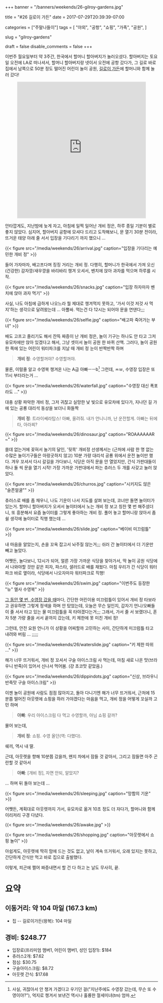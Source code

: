 +++
banner = "/banners/weekends/26-gilroy-gardens.jpg"

title = "#26 길로이 가든"
date = 2017-07-29T20:39:39-07:00

categories = ["주말나들이"]
tags = [
    "야외",
    "공항",
    "쇼핑",
    "가족",
    "공원",
]

slug = "gilroy-gardens"

draft = false
disable_comments = false
+++

이번주 월요일부터 약 3주간, 한국에서 할머니 할아버지가 놀러오셨다. 할아버지는
토요일 오전에 LA로 떠나셔서, 할머니 할아버지랑 넷이서 오전에 공항 갔다가,
그 길로 바로 집에서 남쪽으로 50분 정도 떨어진 어린이 놀이 공원,
[길로이 가든](https://www.gilroygardens.org/)에 할머니와 함께 놀러 갔다!

<!--more-->

<figure>
<iframe src="https://www.google.com/maps/embed?pb=!1m18!1m12!1m3!1d3186.201019341095!2d-121.63124928433105!3d37.00500046384339!2m3!1f0!2f0!3f0!3m2!1i1024!2i768!4f13.1!3m3!1m2!1s0x808e1df89d8c43e1%3A0x3667230a2c7a94ff!2sGilroy+Gardens+Family+Theme+Park!5e0!3m2!1sen!2sus!4v1501385938839"
width="100%" height="450" frameborder="0" style="border:0" allowfullscreen></iframe>
</figure>

안타깝게도, 지난밤에 늦게 자고, 아침에 일찍 일어난 개비 정은, 하루 종일
기분이 별로 좋지 않았다. 심지어, 할아버지 공항에 모셔다 드리고 도착해보니,
문 열기 30분 전이라, 뜨거운 태양 아래 줄 서서 입장을 기다리기 까지 했으니 …

{{< figure
  src="/media/weekends/26/arrival.jpg"
  caption="입장을 기다리는 예민한 개비 정" >}}

들어 가자마자, 배고프다며 징징 거리는 개비 정. 다행히, 할머니가 한국에서
가져 오신 (건강한) 감자깡/새우깡을 바리바리 챙겨 오셔서, 벤치에 앉아 과자를
먹으며 하루를 시작.

{{< figure
  src="/media/weekends/26/snacks.jpg"
  caption="입장 하자마자 벤치에 앉아 과자 먹기" >}}

사실, 나도 아침에 급하게 나오느라 뭘 제대로 챙겨먹지 못하고, '가서 이것 저것
사 먹지'하는 생각으로 달려왔는데 … 아뿔싸. 먹는건 다 12시는 되어야 문을
연댄다;;;

{{< figure
  src="/media/weekends/26/selfie.jpg"
  caption="배고파 죽어가는 부녀" >}}

배도 고프고 졸리기도 해서 잔뜩 짜증이 난 개비 정은, 놀이 기구는 하나도
안 타고 그저 유모차에만 앉아 있겠다고 해서, 그냥 셋이서 놀이 공원 한 바퀴 산책.
그러다, 놀이 공원 한 쪽에 있는 어린이 워터파크를 지날 때 개비 정 눈이
반짝반짝 하며

> **개비 정**: 수영할꺼야? 수영할꺼야.

물론, 이럴줄 알고 수영복 챙겨온 나는 A급 아빠ㅡㅡb[^1] 그런데, ㅆㅂ, 수영장
입장은 또 11시 부터라는거 …

[^1]: 사실, 귀찮아서 안 챙겨 가겠다고 우기던 걸("지난주에도 수영장 갔는데, 무슨 또 수영이야?"), 억지로 챙겨서 보낸건 역시나 훌륭한 절세미녀(tm) 엄마.

{{< figure
  src="/media/weekends/26/waterfall.jpg"
  caption="수영장 대신 폭포라도 …" >}}

대충 상황 파악한 개비 정, 그저 귀찮고 실망한 낯 빛으로 유모차에 있다가,
지나던 길 가에 있는 공룡 대리석 동상을 보더니 화들짝

> **개비 정**: 트라이쎄라탑스! 아빠, 올려줘. 내가 언니니까, 난 운전할게.
아빠는 뒤에 타, 아라찌?

{{< figure
  src="/media/weekends/26/dinosaur.jpg"
  caption="ROAAAAAAR ~" >}}

쓸데 없는거에 꽂혀서 놀기의 달인, '뒷목' 개비정 선생께서는 (근처에 사람
한 명 없는 수많은 놀이기구들은 아랑곳하지 않고) 10분 가량 대리석 공룡 위에서
운전 놀이만 했다.
겨우 꼬셔서 다시 갈길을 가다보니, 식당은 아직 문을 안 열었지만, 간식 가판대들이
하나 둘 씩 문을 열기 시작! 가장 가까운 가판대에서 파는 츄러스 두 개를 사갖고
눌러 앉았다.

{{< figure
  src="/media/weekends/26/churros.jpg"
  caption="시키지도 않은 \"슬픈얼굴\"" >}}

츄러스로 배를 좀 채우니, 나도 기운이 나서 지도를 살펴 보는데, 코너만 돌면
놀이터가 있는거. 할머니 할아버지가 오셔서 놀이터에서 노는 개비 정 보고 칭찬
몇 번 해주셨더니, 또 흥분해서 요즘 놀이터를 그렇게 좋아하는 개비 정.
풀어 놓고 할머니랑 앉아서 좀 쉴 생각에 놀이터로 직행 했는데 …

{{< figure
  src="/media/weekends/26/slide.jpg"
  caption="베이비 미끄럼틀" >}}

내 마음을 알았는지, 손을 꼬옥 잡고서 놔주질 않는거;;; 쉬러 간 놀이터에서
더 기운만 빼고 놀았다.

어쨋든, 놀다보니, 12시가 되어, 얼른 가장 가까운 식당을 찾아가서, 딱 놀이 공원
식당에서 나와야할 것만 같은 피자, 파스타, 샐러드로 배를 채웠다. 마침 우리가
간 식당이 워터파크 바로 옆이라, 식당에서 나오자마자 워터파크로 직행!

{{< figure
  src="/media/weekends/26/swim.jpg"
  caption="이번주도 등장한 \"뉴\" 엘사 수영복" >}}

[그 동안 몇 번, 수영장 갔을 때](/tags/수영)마다, 간단한 어린이용 미끄럼틀이
있어서 개비 정 타보라고 권유하면 그렇게 정색을 하며 안 탔었는데,
오늘은 무슨 일인지, 갑자기 언니/오빠들이 줄 서서 타고 있는 물 미끄럼틀을
꼭 타야겠다는거;;; 그래서, 가서 줄 서 보랬더니, 혼자 5분 가량 줄을 서서
끝까지 갔는데, 키 제한에 못 미친 개비 정!

그런데, 안전 요원 언니가 이 상황을 어찌할까 고민하는 사이, 간단하게 미끄럼틀
타고 내려와 버림 … ;;;;;

{{< figure
  src="/media/weekends/26/waterslide.jpg"
  caption="키 제한 따위 …" >}}

해가 너무 뜨거워서, 개비 정 꼬셔서 구슬 아이스크림 사 먹는데, 마침 새로 나온
맛(브라우니 반죽)이 있어서 신나서 먹어봄. (걍 초코맛 같았음.)

{{< figure
  src="/media/weekends/26/dippindots.jpg"
  caption="신상, 브라우니 반죽맛 구슬 아이스크림" >}}

이젠 놀이 공원에 사람도 점점 많아지고, 돌아 다니기엔 해가 너무 뜨거워서, 근처에
15분쯤 떨어진 아웃렛에 쇼핑을 하러 가야겠다는 마음을 먹고, 개비 정을 어떻게
꼬실까 고민 하며

> **아빠**: 우리 아이스크림 다 먹고 수영할까, 아님 쇼핑 갈까?

물어 보는데,

> **개비 정**: 쇼핑. 수영 올던(역: 다했다).

쉐끼, 역시 내 딸.

근데, 아웃렛을 향해 10분쯤 갔을까, 왠지 차에서 잠들 것 같아서, 그리고 잠들면
아주 곤란할 것 같아서

> **아빠**: [개비 정], 자면 안되, 알았지?

… 하며 뒤 돌아 보는데 …

{{< figure
  src="/media/weekends/26/sleeping.jpg"
  caption="망함의 기운" >}}

어쨋든, 계획대로 아웃렛까지 가서, 유모차로 옮겨 10초 정도 더 자다가, 할머니와
함께 이리저리 구경 다녔다.

{{< figure
  src="/media/weekends/26/awake.jpg" >}}

{{< figure
  src="/media/weekends/26/shopping.jpg"
  caption="아웃렛에서 쇼핑 놀이" >}}

아쉽게도, 아웃렛에 딱히 맘에 드는 것도 없고, 날이 계속 뜨거워서, 오래 있지는
못하고, 간단하게 간식만 먹고 바로 집으로 출발했다.

이렇게, 피곤에 쩔어 짜증내면서 할 건 다 하고 논 날도 무사히, 끝.

# 요약

## 이동거리: 약 104 마일 (167.3 km)

- 집 -- 길로이가든(왕복): 104 마일

## 경비: $248.77

- 입장료(프리미엄 맴버1, 어린이 맴버1, 성인 입장1): $184
- 츄러스2개: $7.62
- 점심: $30.75
- 구슬아이스크림: $8.72
- 아웃렛 간식: $17.68
